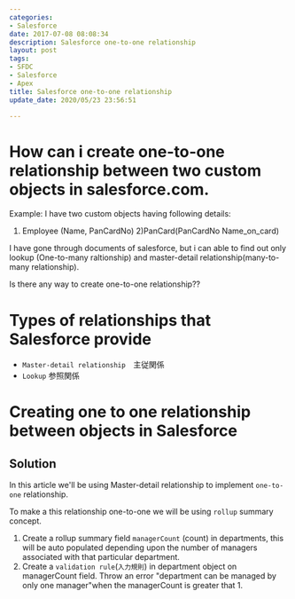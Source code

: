 ```yaml
---
categories:
- Salesforce
date: 2017-07-08 08:08:34
description: Salesforce one-to-one relationship
layout: post
tags:
- SFDC
- Salesforce
- Apex
title: Salesforce one-to-one relationship
update_date: 2020/05/23 23:56:51

---
```


# How can i create one-to-one relationship between two custom objects in salesforce.com. 
 
Example: I have two custom objects having following details:
 
1) Employee (Name, PanCardNo)
2)PanCard(PanCardNo Name_on_card)
 
I have gone through documents of salesforce, but i can able to find out only lookup (One-to-many raltionship) and master-detail relationship(many-to-many relationship).
 
Is there any way to create one-to-one relationship??

# Types of relationships that Salesforce provide
- `Master-detail relationship`　主従関係
- `Lookup` 参照関係

# Creating one to one relationship between objects in Salesforce
## Solution
In this article we'll be using Master-detail relationship to implement `one-to-one` relationship.

To make a this relationship one-to-one we will be using `rollup` summary concept.
1. Create a rollup summary field `managerCount` (count)  in departments, this will be auto populated depending upon the number of managers associated with that particular department.
2. Create a `validation rule`(`入力規則`) in department object on managerCount field. Throw an error "department can be managed by only one manager"when the managerCount is greater that 1.